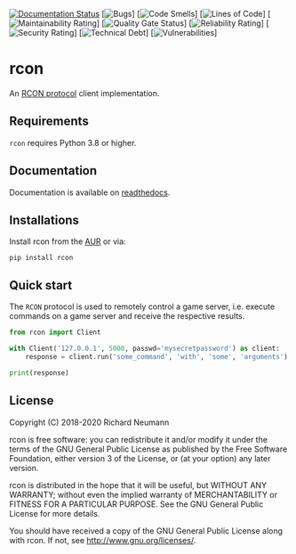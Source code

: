 [![Documentation Status](https://readthedocs.org/projects/rcon/badge/?version=latest)](https://rcon.readthedocs.io/en/latest/)
[![Bugs](https://sonarqube.richard-neumann.de/api/project_badges/measure?project=rcon&metric=bugs)]
[![Code Smells](https://sonarqube.richard-neumann.de/api/project_badges/measure?project=rcon&metric=code_smells)]
[![Lines of Code](https://sonarqube.richard-neumann.de/api/project_badges/measure?project=rcon&metric=ncloc)]
[![Maintainability Rating](https://sonarqube.richard-neumann.de/api/project_badges/measure?project=rcon&metric=sqale_rating)]
[![Quality Gate Status](https://sonarqube.richard-neumann.de/api/project_badges/measure?project=rcon&metric=alert_status)]
[![Reliability Rating](https://sonarqube.richard-neumann.de/api/project_badges/measure?project=rcon&metric=reliability_rating)]
[![Security Rating](https://sonarqube.richard-neumann.de/api/project_badges/measure?project=rcon&metric=security_rating)]
[![Technical Debt](https://sonarqube.richard-neumann.de/api/project_badges/measure?project=rcon&metric=sqale_index)]
[![Vulnerabilities](https://sonarqube.richard-neumann.de/api/project_badges/measure?project=rcon&metric=vulnerabilities)]


# rcon
An [RCON protocol](https://developer.valvesoftware.com/wiki/Source_RCON_Protocol) client implementation.

## Requirements
`rcon` requires Python 3.8 or higher.

## Documentation
Documentation is available on [readthedocs](https://rcon.readthedocs.io/en/latest/).

## Installations

Install rcon from the [AUR](https://aur.archlinux.org/packages/python-rcon/) or via:

    pip install rcon

## Quick start
The `RCON` protocol is used to remotely control a game server, i.e. execute
commands on a game server and receive the respective results.

```python
from rcon import Client

with Client('127.0.0.1', 5000, passwd='mysecretpassword') as client:
    response = client.run('some_command', 'with', 'some', 'arguments')

print(response)
```

## License
Copyright (C) 2018-2020 Richard Neumann <mail at richard dash neumann period de>

rcon is free software: you can redistribute it and/or modify
it under the terms of the GNU General Public License as published by
the Free Software Foundation, either version 3 of the License, or
(at your option) any later version.

rcon is distributed in the hope that it will be useful,
but WITHOUT ANY WARRANTY; without even the implied warranty of
MERCHANTABILITY or FITNESS FOR A PARTICULAR PURPOSE.  See the
GNU General Public License for more details.

You should have received a copy of the GNU General Public License
along with rcon.  If not, see <http://www.gnu.org/licenses/>.
